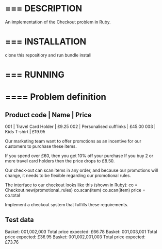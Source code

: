 # === DESCRIPTION
An implementation of the Checkout problem in Ruby.

# === INSTALLATION
clone this repositiory and run
  bundle install

# === RUNNING


# ==== Problem definition

Product code | Name | Price
----------------------------------------------------------
001 | Travel Card Holder | £9.25
002 | Personalised cufflinks | £45.00
003 | Kids T-shirt | £19.95

Our marketing team want to offer promotions as an incentive for
our customers to purchase these items.

If you spend over £60, then you get 10% off your purchase
If you buy 2 or more travel card holders then the price drops to
£8.50.

Our check-out can scan items in any order, and because our
promotions will change, it needs to be flexible regarding our
promotional rules.

The interface to our checkout looks like this (shown in Ruby):
 co = Checkout.new(promotional_rules)
 co.scan(item)
 co.scan(item)
 price = co.total

Implement a checkout system that fulfills these requirements.

Test data
---------
Basket: 001,002,003
Total price expected: £66.78
Basket: 001,003,001
Total price expected: £36.95
Basket: 001,002,001,003
Total price expected: £73.76
